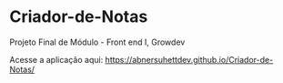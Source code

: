 # Criador-de-Notas

Projeto Final de Módulo - Front end I, Growdev

 Acesse a aplicação aqui: https://abnersuhettdev.github.io/Criador-de-Notas/
